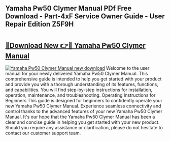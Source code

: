 ## Yamaha Pw50 Clymer Manual PDf Free Download - Part-4xF Service Owner Guide - User Repair Edition Z5F9H

# <h2><a href="http://bc56771.oget.top/?id=Yamaha+Pw50+Clymer+Manual">🔗Download New 👉🔴 Yamaha Pw50 Clymer Manual</a></h2>

[![Yamaha Pw50 Clymer Manual new download](https://i.imgur.com/5g1atiW.png)](http://bc56771.oget.top/?id=Yamaha+Pw50+Clymer+Manual)
Welcome to the user manual for your newly delivered Yamaha Pw50 Clymer Manual. This comprehensive guide is intended to help you get started with your product and provide you with a thorough understanding of its features, functions, and capabilities. You will find step-by-step instructions for installation, operation, maintenance, and troubleshooting. Operating Instructions for Beginners This guide is designed for beginners to confidently operate your new Yamaha Pw50 Clymer Manual. Experience seamless connectivity and control thanks to the advanced features of your new Yamaha Pw50 Clymer Manual. It's our hope that the Yamaha Pw50 Clymer Manual has been a clear and concise guide in helping you get started with your new product. Should you require any assistance or clarification, please do not hesitate to contact our customer support team.
